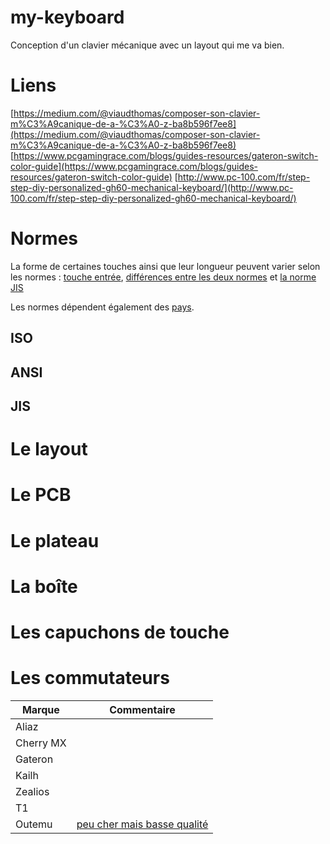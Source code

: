 # my-keyboard
Conception d'un clavier mécanique avec un layout qui me va bien.

# Liens
[https://medium.com/@viaudthomas/composer-son-clavier-m%C3%A9canique-de-a-%C3%A0-z-ba8b596f7ee8](https://medium.com/@viaudthomas/composer-son-clavier-m%C3%A9canique-de-a-%C3%A0-z-ba8b596f7ee8)
[https://www.pcgamingrace.com/blogs/guides-resources/gateron-switch-color-guide](https://www.pcgamingrace.com/blogs/guides-resources/gateron-switch-color-guide)
[http://www.pc-100.com/fr/step-step-diy-personalized-gh60-mechanical-keyboard/](http://www.pc-100.com/fr/step-step-diy-personalized-gh60-mechanical-keyboard/)

# Normes
La forme de certaines touches ainsi que leur longueur peuvent varier selon les normes : [touche entrée](https://deskthority.net/wiki/Return_key), [différences entre les deux normes](https://deskthority.net/wiki/ANSI_vs_ISO) et [la norme JIS](https://deskthority.net/wiki/ANSI_vs_JIS)

Les normes dépendent également des [pays](https://www.qeyboard.fr/2019/01/ansi-iso-ou/).


## ISO
## ANSI
## JIS
# Le layout
# Le PCB
# Le plateau
# La boîte
# Les capuchons de touche
# Les commutateurs
|Marque|Commentaire|
|------|-----------|
|Aliaz||
|Cherry MX||
|Gateron||
|Kailh||
|Zealios||
|T1||
|Outemu|[peu cher mais basse qualité](https://www.youtube.com/watch?v=RcpBgxVR3tc)|
